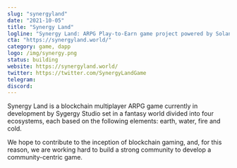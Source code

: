 ```yaml
---
slug: "synergyland"
date: "2021-10-05"
title: "Synergy Land"
logline: "Synergy Land: ARPG Play-to-Earn game project powered by Solana."
cta: "https://synergyland.world/"
category: game, dapp
logo: /img/synergy.png
status: building
website: https://synergyland.world/
twitter: https://twitter.com/SynergyLandGame
telegram:
discord:
---
```


Synergy Land is a blockchain multiplayer ARPG game currently in development by Sygergy Studio set in a fantasy world divided into four ecosystems, each based on the following elements: earth, water, fire and cold.

We hope to contribute to the inception of blockchain gaming, and, for this reason, we are working hard to build a strong community to develop a community-centric game.
